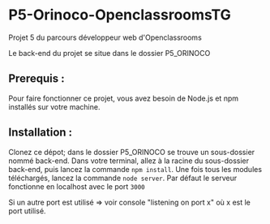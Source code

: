 # P5-Orinoco-OpenclassroomsTG

Projet 5 du parcours développeur web d'Openclassrooms

Le back-end du projet se situe dans le dossier P5_ORINOCO

## Prerequis :
Pour faire fonctionner ce projet, vous avez besoin de Node.js et npm installés sur votre machine.

## Installation :
Clonez ce dépot; dans le dossier P5_ORINOCO se trouve un sous-dossier nommé back-end. Dans votre terminal, allez à la racine du sous-dossier back-end, puis lancez la commande `npm install`. Une fois tous les modules téléchargés, lancez la commande `node server`. Par défaut le serveur fonctionne en localhost avec le port `3000`

Si un autre port est utilisé => voir console "listening on port x" où x est le port utilisé.
